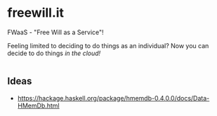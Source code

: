 
# freewill.it

FWaaS - "Free Will as a Service"!

Feeling limited to deciding to do things as an individual? Now you can decide to do things _in the cloud!_

![]()

## Ideas

* <https://hackage.haskell.org/package/hmemdb-0.4.0.0/docs/Data-HMemDb.html>
